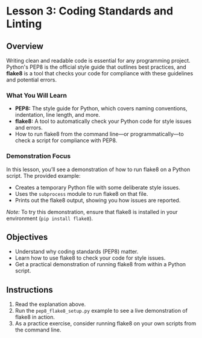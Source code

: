 # Lesson 3: Coding Standards and Linting

## Overview
Writing clean and readable code is essential for any programming project. Python's PEP8 is the official style guide that outlines best practices, and **flake8** is a tool that checks your code for compliance with these guidelines and potential errors.

### What You Will Learn
- **PEP8:** The style guide for Python, which covers naming conventions, indentation, line length, and more.
- **flake8:** A tool to automatically check your Python code for style issues and errors.
- How to run flake8 from the command line—or programmatically—to check a script for compliance with PEP8.

### Demonstration Focus
In this lesson, you’ll see a demonstration of how to run flake8 on a Python script. The provided example:
- Creates a temporary Python file with some deliberate style issues.
- Uses the `subprocess` module to run flake8 on that file.
- Prints out the flake8 output, showing you how issues are reported.

*Note:* To try this demonstration, ensure that flake8 is installed in your environment (`pip install flake8`).

## Objectives
- Understand why coding standards (PEP8) matter.
- Learn how to use flake8 to check your code for style issues.
- Get a practical demonstration of running flake8 from within a Python script.

## Instructions
1. Read the explanation above.
2. Run the `pep8_flake8_setup.py` example to see a live demonstration of flake8 in action.
3. As a practice exercise, consider running flake8 on your own scripts from the command line.
